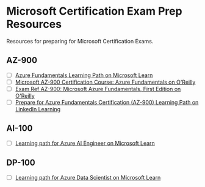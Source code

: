 # Microsoft Certification Exam Prep Resources
Resources for preparing for Microsoft Certification Exams.

## AZ-900
- [ ] [Azure Fundamentals Learning Path on Microsoft Learn](https://docs.microsoft.com/en-us/learn/paths/azure-fundamentals/index)
- [ ] [Microsoft AZ-900 Certification Course: Azure Fundamentals on O'Reilly](https://learning.oreilly.com/videos/microsoft-az-900-certification/10009AZ900454545)
- [ ] [Exam Ref AZ-900: Microsoft Azure Fundamentals, First Edition on O'Reilly](https://learning.oreilly.com/library/view/exam-ref-az-900/9780135732199/)
- [ ] [Prepare for Azure Fundamentals Certification (AZ-900) Learning Path on LinkedIn Learning](https://www.linkedin.com/learning/paths/prepare-for-azure-fundamentals-certification-az-900)

## AI-100
- [ ] [Learning path for Azure AI Engineer on Microsoft Learn](https://query.prod.cms.rt.microsoft.com/cms/api/am/binary/RWusKi)

## DP-100
- [ ] [Learning path for Azure Data Scientist on Microsoft Learn](https://query.prod.cms.rt.microsoft.com/cms/api/am/binary/RE2PLKZ)
